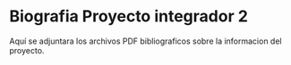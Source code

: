 # Biografia Proyecto integrador 2

Aquí se adjuntara los archivos PDF bibliograficos sobre la informacion del proyecto.
